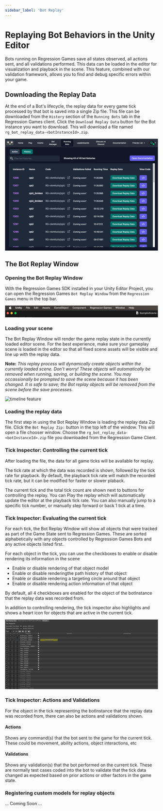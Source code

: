 ```yaml
---
sidebar_label: 'Bot Replay'
---
```


# Replaying Bot Behaviors in the Unity Editor

Bots running on Regression Games save all states observed, all actions sent, and all validations performed.  This data can be loaded in the editor for visualization and playback in the scene. This feature, combined with our validation framework, allows you to find and debug specific errors within your game.

## Downloading the Replay Data

At the end of a Bot's lifecycle, the replay data for every game tick processed by that bot is saved into a single Zip file.  This file can be downloaded from the `History` section of the `Running Bots` tab in the Regression Games client.  Click the `Download Replay Data` button for the Bot instance you want to download.  This will download a file named `rg_bot_replay_data-<botInstanceId>.zip`.

![replay data download](replay_data_download.png)

## The Bot Replay Window

### Opening the Bot Replay Window 
With the Regression Games SDK installed in your Unity Editor Project, you can open the Regression Games `Bot Replay Window` from the `Regression Games` menu in the top bar.

![rg top menu](rg_top_menu.png)

### Loading your scene
The Bot Replay Window will render the game replay state in the currently loaded editor scene.  For the best experience, make sure your gameplay scene is loaded in the editor so that all fixed scene assets will be visible and line up with the replay data.

**Note:** _This replay process will dynamically create objects within the currently loaded scene.  Don't worry!  These objects will automatically be removed when running, saving, or building the scene.  You may occassionally be prompted to save the scene because it has been changed.  It is safe to save; the Bot replay objects will be removed from the scene before the save processes._

![timeline feature](timeline.png)

### Loading the replay data
The first step in using the Bot Replay Window is loading the replay data Zip file.  Click the `Bot Replay Zip:` button in the top left of the window.  This will open a file chooser window.  Choose the `rg_bot_replay_data-<botInstanceId>.zip` file you downloaded from the Regression Game Client.

### Tick Inspector: Controlling the current tick
After loading the file, the data for all game ticks will be available for replay.  

The tick rate at which the data was recorded is shown, followed by the tick rate for playback.  By default, the playback tick rate will match the recorded tick rate, but it can be modified for faster or slower plaback.

The current tick and the total tick count are shown next to buttons for controlling the replay.  You can Play the replay which will automatically update the editor at the playback tick rate.  You can also manually jump to a specific tick number, or manually step forward or back 1 tick at a time.

### Tick Inspector: Evaluating the current tick
For each tick, the Bot Replay Window will show all objects that were tracked as part of the Game State sent to Regression Games.  These are sorted alphabetically with any objects controlled by Regression Games Bots and any active objects listed first.

For each object in the tick, you can use the checkboxes to enable or disable rendering its information in the scene
- Enable or disable rendering of that object model
- Enable or disable renderingthe path history of that object
- Enable or disable rendering a targeting circle around that object
- Enable or disable rendering action information of that object

By default, all 4 checkboxes are enabled for the object of the botInstance that the replay data was recorded from.

In addition to controlling rendering, the tick inspector also highlights and shows a heart icon for  objects that are active in the current tick.

![timeline panel](timeline_panel.png)

### Tick Inspector: Actions and Validations
For the object in the tick representing the botInstance that the replay data was recorded from, there can also be actions and validations shown.

#### Actions
Shows any command(s) that the bot sent to the game for the current tick.  These could be movement, ability actions, object interactions, etc

#### Validations
Shows any validation(s) that the bot performed on the current tick.  These are normally test cases coded into the bot to validate that the tick data changed as expected based on prior actions or other factors in the game state.

### Registering custom models for replay objects
... Coming Soon ...
